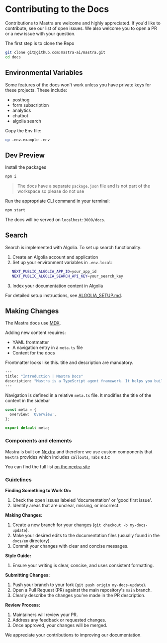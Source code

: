 # **Contributing to the Docs**

Contributions to Mastra are welcome and highly appreciated.
If you'd like to contribute, see our list of open issues. We also welcome you to open a PR or a new issue with your question.

The first step is to clone the Repo

```bash
git clone git@github.com:mastra-ai/mastra.git
cd docs
```

## Environmental Variables

Some features of the docs won't work unless you have private keys for these projects.
These include:

- posthog
- form subscription
- analytics
- chatbot
- algolia search

Copy the Env file:

```bash
cp .env.example .env
```

## Dev Preview

Install the packages

```bash
npm i
```

> The docs have a separate `package.json` file and is not part of the workspace so please do not use

Run the appropriate CLI command in your terminal:

```bash
npm start
```

The docs will be served on `localhost:3000/docs`.

## Search

Search is implemented with Algolia. To set up search functionality:

1. Create an Algolia account and application
2. Set up your environment variables in `.env.local`:

```bash
   NEXT_PUBLIC_ALGOLIA_APP_ID=your_app_id
   NEXT_PUBLIC_ALGOLIA_SEARCH_API_KEY=your_search_key
```

3. Index your documentation content in Algolia

For detailed setup instructions, see [ALGOLIA_SETUP.md](./ALGOLIA_SETUP.md).

## Making Changes

The Mastra docs use [MDX](https://mdxjs.com/).

Adding new content requires:

- YAML frontmatter
- A navigation entry in a `meta.ts` file
- Content for the docs

Frontmatter looks like this. title and description are mandatory.

```bash
---
title: "Introduction | Mastra Docs"
description: "Mastra is a TypeScript agent framework. It helps you build AI applications and features quickly. It gives you the set of primitives you need: workflows, agents, RAG, integrations, syncs and evals."
---
```

Navigation is defined in a relative `meta.ts` file. It modifies the title of the content in the sidebar

```ts
const meta = {
  overview: 'Overview',
};

export default meta;
```

### Components and elements

Mastra is built on [Nextra](https://nextra.site/docs) and therefore we use custom components that `Nextra` provides which includes `callouts`, `Tabs` e.t.c

You can find the full list [on the nextra site](https://nextra.site/docs/built-ins)

### Guidelines

**Finding Something to Work On:**

1. Check the open issues labeled 'documentation' or 'good first issue'.
2. Identify areas that are unclear, missing, or incorrect.

**Making Changes:**

1. Create a new branch for your changes (`git checkout -b my-docs-update`).
2. Make your desired edits to the documentation files (usually found in the `docs/en` directory).
3. Commit your changes with clear and concise messages.

**Style Guide:**

1. Ensure your writing is clear, concise, and uses consistent formatting.

**Submitting Changes:**

1. Push your branch to your fork (`git push origin my-docs-update`).
2. Open a Pull Request (PR) against the main repository's `main` branch.
3. Clearly describe the changes you've made in the PR description.

**Review Process:**

1. Maintainers will review your PR.
2. Address any feedback or requested changes.
3. Once approved, your changes will be merged.

We appreciate your contributions to improving our documentation.
